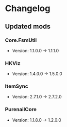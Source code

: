 # Changelog


## Updated mods

### Core.FsmUtil

- Version: 1.1.0.0 -> 1.1.1.0

### HKViz

- Version: 1.4.0.0 -> 1.5.0.0

### ItemSync

- Version: 2.7.1.0 -> 2.7.2.0

### PurenailCore

- Version: 1.1.8.0 -> 1.2.0.0

